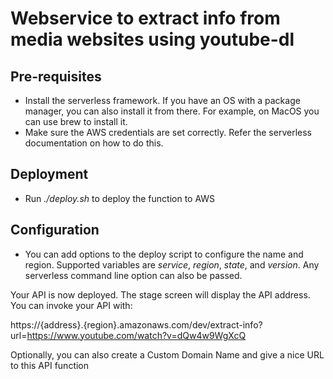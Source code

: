 # Webservice to extract info from media websites using youtube-dl

## Pre-requisites
* Install the serverless framework. If you have an OS with a package manager, you can also install it from there. For example, on MacOS you can use brew to install it.
* Make sure the AWS credentials are set correctly. Refer the serverless documentation on how to do this.

## Deployment
* Run *./deploy.sh* to deploy the function to AWS

## Configuration
* You can add options to the deploy script to configure the name and region. Supported variables are *service*, *region*, *state*, and *version*. Any serverless command line option can also be passed.

Your API is now deployed. The stage screen will display the API address. You can invoke your API with:

https://{address}.{region}.amazonaws.com/dev/extract-info?url=https://www.youtube.com/watch?v=dQw4w9WgXcQ

Optionally, you can also create a Custom Domain Name and give a nice URL to this API function